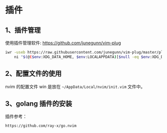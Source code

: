 # 插件

## 1、插件管理
使用插件管理软件:
https://github.com/junegunn/vim-plug
```bash
iwr -useb https://raw.githubusercontent.com/junegunn/vim-plug/master/plug.vim |`
    ni "$(@($env:XDG_DATA_HOME, $env:LOCALAPPDATA)[$null -eq $env:XDG_DATA_HOME])/nvim-data/site/autoload/plug.vim" -Force

```

## 2、配置文件的使用
nvim 的配置文件 win 是放在 `~/AppData/Local/nvim/init.vim` 文件中。


## 3、golang 插件的安装
插件参考：
```http
https://github.com/ray-x/go.nvim
```

